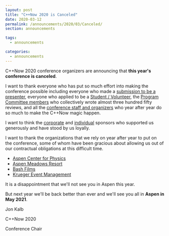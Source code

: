```yaml
---
layout: post
title: "C++Now 2020 is Canceled"
date: 2020-03-12
permalink: /announcements/2020/03/Canceled/
section: announcements

tags:
  - announcements

categories:
  - announcements
---
```


C++Now 2020 conference organizers are announcing that **this year's conference is canceled**.

I want to thank everyone who has put so much effort into making the conference possible including everyone who made a [submission to be a presenter](http://cppnow.org/announcements/2019/12/2020-CfS/), everyone who applied to be a [Student / Volunteer](http://cppnow.org/announcements/2019/12/2020-call-for-student-volunteers/), the [Program Committee members](http://cppnow.org/about/staff/) who collectively wrote almost three hundred fifty reviews, and all the [conference staff and organizers](http://cppnow.org/about/staff/) who year after year do so much to make the C++Now magic happen.

I want to think the [corporate](http://cppnow.org/about/corporate_sponsors/) and [individual](http://cppnow.org/about/individual_sponsors/) sponsors who supported us generously and have stood by us loyally.

I want to thank the organizations that we rely on year after year to put on the conference, some of whom have been gracious about allowing us out of our contractual obligations at this difficult time.
* [Aspen Center for Physics](https://aspenphys.org/)
* [Aspen Meadows Resort](https://www.aspenmeadows.com/)
* [Bash Films](http://www.bashfilms.com/)
* [Krueger Event Management](http://www.kruegerevents.com/)

It is a disappointment that we'll not see you in Aspen this year.

But next year we'll be back better than ever and we'll see you all in **Aspen in May 2021**.

Jon Kalb

C++Now 2020

Conference Chair
